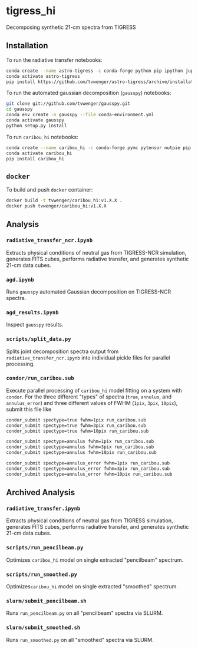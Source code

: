 # tigress_hi
Decomposing synthetic 21-cm spectra from TIGRESS

## Installation

To run the radiative transfer notebooks:

```bash
conda create --name astro-tigress -c conda-forge python pip ipython jupyter
conda activate astro-tigress
pip install https://github.com/tvwenger/astro-tigress/archive/installation.zip
```

To run the automated gaussian decomposition (`gausspy`) notebooks:

```bash
git clone git://github.com/tvwenger/gausspy.git
cd gausspy
conda env create -n gausspy --file conda-environment.yml
conda activate gausspy
python setup.py install
```

To run `caribou_hi` notebooks:

```bash
conda create --name caribou_hi -c conda-forge pymc pytensor nutpie pip dill
conda activate caribou_hi
pip install caribou_hi
```

## `docker`

To build and push `docker` container:

```bash
docker build -t tvwenger/caribou_hi:v1.X.X .
docker push tvwenger/caribou_hi:v1.X.X
```

## Analysis

### `radiative_transfer_ncr.ipynb`

Extracts physical conditions of neutral gas from TIGRESS-NCR simulation, generates FITS cubes, performs radiative transfer, and generates synthetic 21-cm data cubes.

### `agd.ipynb`

Runs `gausspy` automated Gaussian decomposition on TIGRESS-NCR spectra.

### `agd_results.ipynb`

Inspect `gausspy` results.

### `scripts/split_data.py`

Splits joint decomposition spectra output from `radiative_transfer_ncr.ipynb` into individual pickle files for parallel processing.

### `condor/run_caribou.sub`

Execute parallel processing of `caribou_hi` model fitting on a system with `condor`. For the three different "types" of spectra (`true`, `annulus`, and `annulus_error`) and three different values of FWHM (`1pix`, `3pix`, `10pix`), submit this file like

```bash
condor_submit spectype=true fwhm=1pix run_caribou.sub
condor_submit spectype=true fwhm=3pix run_caribou.sub
condor_submit spectype=true fwhm=10pix run_caribou.sub

condor_submit spectype=annulus fwhm=1pix run_caribou.sub
condor_submit spectype=annulus fwhm=3pix run_caribou.sub
condor_submit spectype=annulus fwhm=10pix run_caribou.sub

condor_submit spectype=annulus_error fwhm=1pix run_caribou.sub
condor_submit spectype=annulus_error fwhm=3pix run_caribou.sub
condor_submit spectype=annulus_error fwhm=10pix run_caribou.sub
```

## Archived Analysis

### `radiative_transfer.ipynb`

Extracts physical conditions of neutral gas from TIGRESS simulation, generates FITS cubes, performs radiative transfer, and generates synthetic 21-cm data cubes.

### `scripts/run_pencilbeam.py`

Optimizes `caribou_hi` model on single extracted "pencilbeam" spectrum.

### `scripts/run_smoothed.py`

Optimizes`caribou_hi` model on single extracted "smoothed" spectrum.

### `slurm/submit_pencilbeam.sh`

Runs `run_pencilbeam.py` on all "pencilbeam" spectra via SLURM.

### `slurm/submit_smoothed.sh`

Runs `run_smoothed.py` on all "smoothed" spectra via SLURM.